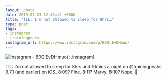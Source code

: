 ```yaml
---
layout: photo
date: 2019-07-23 12:43:41 +0000
title: "TIL: I'm not allowed to sleep for 8hrs…"
type: post
tags:
- instagram
- trainingpeaks
instagram_url: https://www.instagram.com/p/B0QlEvDHmuo/
---
```


![Instagram - B0QlEvDHmuo](https://gonefora.run/img/B0QlEvDHmuo.jpg){: .instagram}

TIL: I'm not allowed to sleep for 8hrs and 10mins a night on @trainingpeaks 9.7.1 (and earlier) on iOS. 8:09? Fine. 8:11? Marvy. 8:10? Nope. 🤣  
